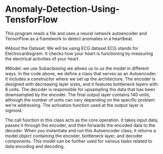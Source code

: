 # Anomaly-Detection-Using-TensforFlow
This program reads a file and uses a neural network autoencoder and TensorFlow as a framework to detect anomalies in a heartbeat.

#About the Dataset:
We will be using ECG dataset.ECG stands for Electrocardiogram. It checks how your heart is functioning by measuring the electrical activities of your heart.

#Model:
we use Subaclassing we allows us to us the model in different ways.
In the code above, we define a class that serves as an Autoencoder. It includes a constructor where we set up the architecture. The encoder is designed with decreasing layer sizes, and it features bottleneck layers with 8 units. The decoder is responsible for upsampling the data that has been downsampled by the encoder. The final output layer contains 140 units, although the number of units can vary depending on the specific problem we're addressing. The activation function used at the output layer is sigmoid.

The call function in this class acts as the core operation. It takes input data, passes it through the encoder, and then forwards the encoded data to the decoder. When you instantiate and run this Autoencoder class, it returns a model object containing the encoder, bottleneck layer, and decoder components. This model can be further used for various tasks related to data encoding and decoding.

